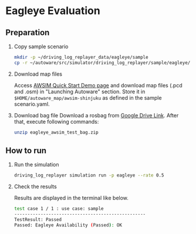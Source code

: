 # Eagleye Evaluation

## Preparation

1. Copy sample scenario

   ```bash
   mkdir -p ~/driving_log_replayer_data/eagleye/sample
   cp -r ~/autoware/src/simulator/driving_log_replayer/sample/eagleye/scenario.yaml ~/driving_log_replayer_data/eagleye/sample
   ```

2. Download map files

   Access [AWSIM Quick Start Demo page](https://tier4.github.io/AWSIM/GettingStarted/QuickStartDemo/) and download map files (.pcd and .osm) in "Launching Autoware" section.
   Store it in `$HOME/autoware_map/awsim-shinjuku` as defined in the sample scenario.yaml.

3. Download bag file
   Download a rosbag from [Google Drive Link](https://drive.google.com/file/d/1fr91COHOhxdfTubj4FqXSEcFNTR-qo4U/view?usp=drive_link).
   After that, execute following commands:

   ```bash
   unzip eagleye_awsim_test_bag.zip
   ```

## How to run

1. Run the simulation

   ```bash
   driving_log_replayer simulation run -p eagleye --rate 0.5
   ```

2. Check the results

   Results are displayed in the terminal like below.

   ```bash
   test case 1 / 1 : use case: sample
   --------------------------------------------------
   TestResult: Passed
   Passed: Eagleye Availability (Passed): OK
   ```
